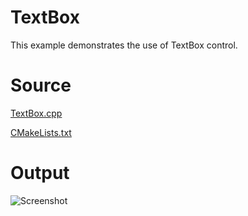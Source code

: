 # TextBoxThis example demonstrates the use of TextBox control.# Source[TextBox.cpp](TextBox.cpp)[CMakeLists.txt](CMakeLists.txt)# Output![Screenshot](../../../docs/Pictures/TextBox.png)